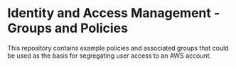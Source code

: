 # Identity and Access Management - Groups and Policies
This repository contains example policies and associated groups that could be used as the basis for segregating user access to an AWS account.